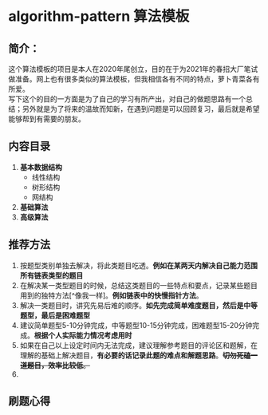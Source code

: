 # algorithm-pattern 算法模板  
## 简介：
这个算法模板的项目是本人在2020年尾创立，目的在于为2021年的春招大厂笔试做准备。网上也有很多类似的算法模板，但我相信各有不同的特点，萝卜青菜各有所爱。  
写下这个的目的一方面是为了自己的学习有所产出，对自己的做题思路有一个总结；另外就是为了将来的温故而知新，在遇到问题是可以回顾复习，最后就是希望能够帮到有需要的朋友。 
## 内容目录
1. **基本数据结构**
    * 线性结构
    * 树形结构
    * 网结构
2. **基础算法**
3. **高级算法**

## 推荐方法
1. 按题型类别单独去解决，将此类题目吃透。**例如在某两天内解决自己能力范围所有链表类型的题目**
2. 在解决某一类型题目的时候，总结这类题目的一些特点和要点，记录某些题目用到的独特方法[^像我一样]。**例如链表中的快慢指针方法**。
3. 解决一类题目时，讲究先易后难的顺序。**如先完成简单难度题目，然后是中等题型，最后是困难题型**
4. 建议简单题型5-10分钟完成，中等题型10-15分钟完成，困难题型15-20分钟完成。**根据个人实际能力情况考虑用时**
5. 如果在自己以上设定时间内无法完成，建议理解参考题目的评论区和题解，在理解的基础上解决题目，**有必要的话记录此题的难点和解题思路**。~~**切勿死磕一道题目，效率比较低**。~~
6. 
## 刷题心得

